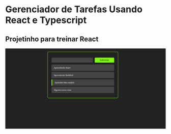 # Gerenciador de Tarefas Usando React e Typescript

## Projetinho para treinar React

<img src="./preview.png">